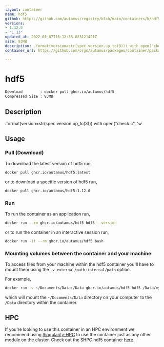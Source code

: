 ```yaml
---
layout: container
name: hdf5
github: https://github.com/autamus/registry/blob/main/containers/h/hdf5/spack.yaml
versions:
- 1.12.0
- "1.13"
updated_at: 2022-01-07T16:12:38.883121421Z
size: 83MB
description: .format(version=str(spec.version.up_to(3))) with open("check.c", 'w
container_url: https://github.com/orgs/autamus/packages/container/package/hdf5

---
```

# hdf5
```bash 
Download        : docker pull ghcr.io/autamus/hdf5
Compressed Size : 83MB
```

## Description
.format(version=str(spec.version.up_to(3))) with open("check.c", 'w

## Usage
### Pull (Download)
To download the latest version of hdf5 run,

```bash
docker pull ghcr.io/autamus/hdf5:latest
```

or to download a specific version of hdf5 run,

```bash
docker pull ghcr.io/autamus/hdf5:1.12.0
```
### Run
To run the container as an application run,
```bash
docker run --rm ghcr.io/autamus/hdf5 hdf5 --version
```

or to run the container in an interactive session run,
```bash
docker run -it --rm ghcr.io/autamus/hdf5 bash
```

### Mounting volumes between the container and your machine
To access files from your machine within the hdf5 container you'll have to mount them using the `-v external/path:internal/path` option.

For example,
```bash
docker run -v ~/Documents/Data:/Data ghcr.io/autamus/hdf5 hdf5 /Data/myData.csv
```
which will mount the `~/Documents/Data` directory on your computer to the `/Data` directory within the container.

## HPC
If you're looking to use this container in an HPC environment we recommend using [Singularity-HPC](https://singularity-hpc.readthedocs.io) to use the container just as any other module on the cluster. Check out the SHPC hdf5 container [here](https://singularityhub.github.io/singularity-hpc/r/ghcr.io-autamus-hdf5/).